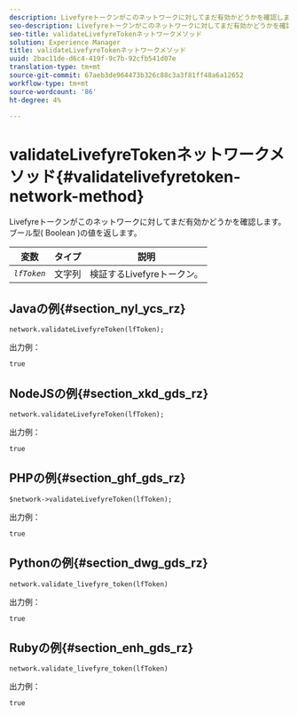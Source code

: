 ```yaml
---
description: Livefyreトークンがこのネットワークに対してまだ有効かどうかを確認します。 ブール型( Boolean )の値を返します。
seo-description: Livefyreトークンがこのネットワークに対してまだ有効かどうかを確認します。 ブール型( Boolean )の値を返します。
seo-title: validateLivefyreTokenネットワークメソッド
solution: Experience Manager
title: validateLivefyreTokenネットワークメソッド
uuid: 2bac11de-d6c4-419f-9c7b-92cfb541d07e
translation-type: tm+mt
source-git-commit: 67aeb3de964473b326c88c3a3f81ff48a6a12652
workflow-type: tm+mt
source-wordcount: '86'
ht-degree: 4%

---
```



# validateLivefyreTokenネットワークメソッド{#validatelivefyretoken-network-method}

Livefyreトークンがこのネットワークに対してまだ有効かどうかを確認します。 ブール型( Boolean )の値を返します。

| 変数 | タイプ | 説明 |
|---|---|---|
| *`lfToken`* | 文字列 | 検証するLivefyreトークン。 |

## Javaの例{#section_nyl_ycs_rz}

```
network.validateLivefyreToken(lfToken); 
```

出力例：

```
true 
```

## NodeJSの例{#section_xkd_gds_rz}

```
network.validateLivefyreToken(lfToken); 
```

出力例：

```
true 
```

## PHPの例{#section_ghf_gds_rz}

```
$network->validateLivefyreToken(lfToken); 
```

出力例：

```
true 
```

## Pythonの例{#section_dwg_gds_rz}

```
network.validate_livefyre_token(lfToken) 
```

出力例：

```
true 
```

## Rubyの例{#section_enh_gds_rz}

```
network.validate_livefyre_token(lfToken) 
```

出力例：

```
true 
```


